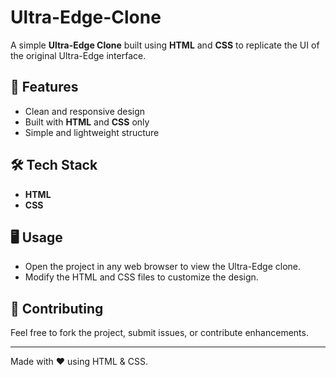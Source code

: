# Ultra-Edge-Clone

A simple **Ultra-Edge Clone** built using **HTML** and **CSS** to replicate the UI of the original Ultra-Edge interface.

## 🚀 Features
- Clean and responsive design
- Built with **HTML** and **CSS** only
- Simple and lightweight structure

## 🛠 Tech Stack
- **HTML**
- **CSS**


## 🖥️ Usage
- Open the project in any web browser to view the Ultra-Edge clone.
- Modify the HTML and CSS files to customize the design.


## 🌟 Contributing
Feel free to fork the project, submit issues, or contribute enhancements.



---
Made with ❤️ using HTML & CSS.

